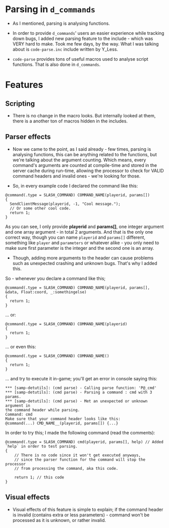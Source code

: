 # Parsing in ``d_commands``

- As I mentioned, parsing is analysing functions.

- In order to provide ``d_commands``' users an easier experience while tracking down bugs, I added new parsing feature to the include - which was VERY hard to make. Took me few days, by the way. What I was talking about is ``code-parse.inc`` include written by Y_Less.

- ``code-parse`` provides tons of useful macros used to analyse script functions. That is also done in ``d_commands``.

# Features

## Scripting

- There is no change in the macro looks. But internally looked at them, there is a another ton of macros hidden in the includes.

## Parser effects

- Now we came to the point, as I said already - few times, parsing is analysing functions, this can be anything related to the functions, but we're talking about the argument counting. Which means, every command's arguments are counted at compile-time and stored in the server cache during run-time, allowing the processor to check for VALID command headers and invalid ones - we're looking for those.

- So, in every example code I declared the command like this:
```pawn
@command(.type = SLASH_COMMAND) COMMAND_NAME(playerid, params[])
{
  SendClientMessage(playerid, -1, "Cool message.");
  // Or some other cool code.
  return 1;
}
```
As you can see, I only provide **playerid** and **params[]**, one integer argument and one array argument - in total 2 arguments. And that is the only one correct way, though you can name ``playerid`` and ``params[]`` different, something like ``player`` and ``parameters`` or whatever alike - you only need to make sure first parameter is the integer and the second one is an array.

- Though, adding more arguments to the header can cause problems such as unexpected crashing and unknown bugs. That's why I added this.

So - whenever you declare a command like this;
```pawn
@command(.type = SLASH_COMMAND) COMMAND_NAME(playerid, params[], &data, Float:coord, _:somethingelse)
{
  return 1;
}
```
... or:
```pawn
@command(.type = SLASH_COMMAND) COMMAND_NAME(playerid)
{
  return 1;
}
```
... or even this:
```pawn
@command(.type = SLASH_COMMAND) COMMAND_NAME()
{
  return 1;
}
```
... and try to execute it in-game; you'll get an error in console saying this:

```
*** [samp-detutils]: (cmd parse) - Calling parse function: 'P@_cmd'
*** [samp-detutils]: (cmd parse) - Parsing a command : cmd with 3 params.
*** [samp-detutils]: (cmd parse) - Met an unexpected or unknown argument in 
the command header while parsing.
Command: cmd
Make sure that your command header looks like this:
@command(...) CMD_NAME__(playerid, params[]) {...}
```

In order to try this; I made the following command (read the comments):
```pawn
@command(.type = SLASH_COMMAND) cmd(playerid, params[], help) // Added `help` in order to test parsing.
{
    // There is no code since it won't get executed anyways,
    // since the parser function for the command will stop the processor
    // from processing the command, aka this code.
    
    return 1; // this code
}
```
## Visual effects
- Visual effects of this feature is simple to explain; if the command header is invalid (contains extra or less parameters) - command won't be processed as it is unknown, or rather invalid.
